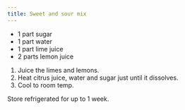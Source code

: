 ```yaml
---
title: Sweet and sour mix
---
```


- 1 part sugar
- 1 part water
- 1 part lime juice
- 2 parts lemon juice

1. Juice the limes and lemons.
1. Heat citrus juice, water and sugar just until it dissolves.
1. Cool to room temp.

Store refrigerated for up to 1 week.
